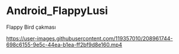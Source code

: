 # Android_FlappyLusi
Flappy Bird çakması



https://user-images.githubusercontent.com/119357010/208961744-698c6155-9e5c-44ea-b1ea-ff2bf9d8e160.mp4

